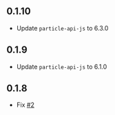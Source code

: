 ## 0.1.10
* Update `particle-api-js` to 6.3.0

## 0.1.9
* Update `particle-api-js` to 6.1.0

## 0.1.8
* Fix [#2](https://github.com/spark/particle-dev-profiles/issues/2)
